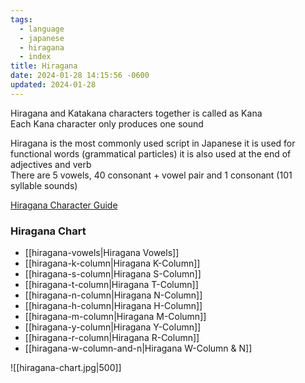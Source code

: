 ```yaml
---
tags:
  - language
  - japanese
  - hiragana
  - index
title: Hiragana
date: 2024-01-28 14:15:56 -0600
updated: 2024-01-28
---
```


Hiragana and Katakana characters together is called as Kana  
Each Kana character only produces one sound

Hiragana is the most commonly used script in Japanese it is used for functional words (grammatical particles) it is also used at the end of adjectives and verb  
There are 5 vowels, 40 consonant + vowel pair and 1 consonant (101 syllable sounds)

[Hiragana Character Guide](https://www.learn-japanese-adventure.com/hiragana-chart.html)

### Hiragana Chart

* [[hiragana-vowels|Hiragana Vowels]]
* [[hiragana-k-column|Hiragana K-Column]]
* [[hiragana-s-column|Hiragana S-Column]]
* [[hiragana-t-column|Hiragana T-Column]]
* [[hiragana-n-column|Hiragana N-Column]]
* [[hiragana-h-column|Hiragana H-Column]]
* [[hiragana-m-column|Hiragana M-Column]]
* [[hiragana-y-column|Hiragana Y-Column]]
* [[hiragana-r-column|Hiragana R-Column]]
* [[hiragana-w-column-and-n|Hiragana W-Column & N]]

![[hiragana-chart.jpg|500]]